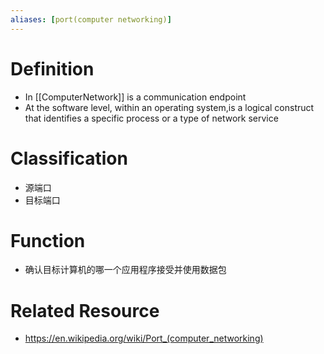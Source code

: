 ```yaml
---
aliases: [port(computer networking)]
---
```

# Definition
-  In [[ComputerNetwork]] is a communication endpoint
- At the software level, within an operating system,is a logical construct that identifies a specific process or a type of network service
# Classification
- 源端口
- 目标端口
# Function
- 确认目标计算机的哪一个应用程序接受并使用数据包
# Related Resource
- https://en.wikipedia.org/wiki/Port_(computer_networking)